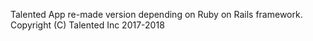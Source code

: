 Talented App re-made version depending on Ruby on Rails framework.
Copyright (C) Talented Inc 2017-2018
